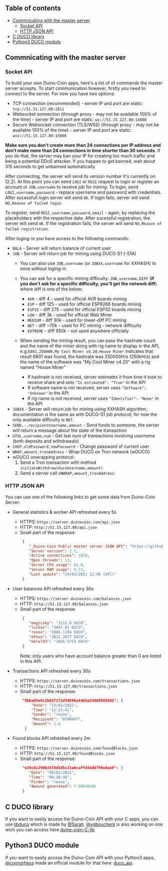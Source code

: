 ## Table of contents
- [Commnicating with the master server](#Commnicating-with-the-master-server)
  * [Socket API](#Socket-API)
  * [HTTP JSON API](#HTTP-JSON-API)
- [C DUCO library](#C-DUCO-library)
- [Python3 DUCO module](#Python3-DUCO-module)

## Commnicating with the master server

### Socket API

To build your own Duino-Coin apps, here's a list of of commands the master server accepts.
To start communication however, firstly you need to connect to the server. For now you have two options:
*   TCP connection (recommended) - server IP and port are static: `tcp://51.15.127.80:2811`
*   Websocket sonnection (through proxy - may not be available 100% of the time) - server IP and port are static: `ws://51.15.127.80:14808`
*   Secure Websocket connection (TLS/WSS) (through proxy - may not be available 100% of the time) - server IP and port are static: `wss://51.15.127.80:15808`

**Make sure you don't create more than 24 connections per IP address and don't make more than 24 connections in time shorter than 30 seconds.**
If you do that, the server may ban your IP for creating too much traffic and being a potential DDoS attacker.
If you happen to get banned, wait about 315 seconds to get unbanned automatically.

After connecting, the server will send its version number it's currently on (2.2).
At this point you can send `LOGI` or `REGI` request to login or register an account or `JOB,username` to receive job for mining.
To login, send `LOGI,username,password` - replace username and password with credentials. After sucessfull login server will send `OK`.
If login fails, server will send `NO,Reason of failed login`.

To register, send `REGI,username,password,email` - again, by replacing the placeholders with the respective data.
After sucessful registration, the server will send `OK`.
If the registration fails, the server will send `NO,Reason of failed registration`.

After loging-in you have access to the following commands:
*   `BALA` - Server will return balance of current user
*   `JOB` - Server will return job for mining using DUCO-S1 (-S1A)
    *   You can also use `JOB,username` (or `JOBXX,username` for XXHASH) to mine without loging-in

    *   You can ask for a specific mining difficulty: `JOB,username,DIFF` (**if you don't ask for a specific difficulty, you'll get the network diff**) where diff is one of the below:
        * `AVR`     - diff      4 - used for official AVR boards mining
        * `ESP`     - diff    125 - used for official ESP8266 boards mining
        * `ESP32`   - diff    275 - used for official ESP32 boards mining
        * `LOW`     - diff     3k - used for official Web Miner
        * `MEDIUM`  - diff    30k - used for lower-diff PC mining
        * `NET`     - diff   ~70k - used for PC mining - network difficulty
        * `EXTREME` - diff   950k - not used anywhere officially
    
    *   When sending the mining result, you can pass the hashrate count and the name of the miner along with rig name to display in the API, e.g.`6801,250000,My Cool Miner v4.20,House Miner` indicates that result 6801 was found, the hashrate was 250000H/s (250kH/s) and the name of the software was "My Cool Miner v4.20" with a rig named "House Miner"
        *   If hashrate is not received, server estimates it from time it took to receive share and sets `"Is estimated": "True"` in the API
        *   If software name is not received, server uses `"Software": "Unknown"` in the API
        *   If rig name is not received, server uses `"Identifier": "None"` in the API
*   `JOBXX` - Server will return job for mining using XXHASH algorithm; documentation is the same as with DUCO-S1 job protocol; for now the only available difficulty is `NET`.
*   `SEND,-,recipientUsername,amount` - Send funds to someone, the server will return a message about the state of the transaction
*   `GTXL,username,num` - Get last *num* of transactions involving *username* (both deposits and withdrawals)
*   `CHGP,oldPassword,newPassword` - Change password of current user
*   `WRAP,amount,tronAddress` - Wrap DUCO on Tron network (wDUCO)
*    wDUCO unwrapping protocol:
     1.  Send a Tron transaction with method `initiateWithdraw(ducoUsername,amount)`
     2.  Send a server call `UNWRAP,amount,tronAddress`

### HTTP JSON API

You can use one of the following links to get some data from Duino-Coin Server:
*   General statistics & worker API refreshed every 5s
    *   HTTPS: `https://server.duinocoin.com/api.json`
    *   HTTP: `http://51.15.127.80/api.json`
    *   Small part of the response:
        ```JSON
         {
            "_Duino-Coin Public master server JSON API": "https://github.com/revoxhere/duino-coin",
            "Server version": 2.2,
            "Active connections": 1039,
            "Open threads": 13,
            "Server CPU usage": 61.0,
            "Server RAM usage": 9.73,
            "Last update": "24/03/2021 12:45 (UTC)"
         }
        ```

*   User balances API refreshed every 30s
    *   HTTPS: `https://server.duinocoin.com/balances.json`
    *   HTTP: `http://51.15.127.80/balances.json`
    *   Small part of the response:
        ```JSON
         {
            "magicsky": "3112.6 DUCO",
            "lulkas": "3047.01 DUCO",
            "revox": "2884.1194 DUCO",
            "ethux": "2812.2677 DUCO",
            "metal93": "2685.5714 DUCO"
         }
        ```
        Note: only users who have account balance greater than 0 are listed in this API.
        
*   Transactions API refreshed every 30s
    *   HTTPS: `https://server.duinocoin.com/transactions.json`
    *   HTTP: `http://51.15.127.80/transactions.json`
    *   Small part of the response:
        ```JSON
         "8bba65e9c2b8371f2dfd686a4465a530d8985861": {
             "Date": "23/01/2021",
             "Time": "11:23:41",
             "Sender": "revox",
             "Recipient": "ATAR4XY",
             "Amount": 2.0
          }
        ```
        
*   Found blocks API refreshed every 2m
    *   HTTPS: `https://server.duinocoin.com/foundBlocks.json`
    *   HTTP: `http://51.15.127.80/foundBlocks.json`
    *   Small part of the response:
        ```JSON
         "e39c8c290b3478d3d5c21a6caffd44d6799e0ae9": {
            "Date": "09/02/2021",
            "Time": "08:28:40",
            "Finder": "revox",
            "Amount generated": 7.00026306
         }
        ```

## C DUCO library

If you want to easily access the Duino-Coin API with your C apps, you can use [libduco](https://github.com/SarahIsWeird/libduco) which is made by [@Sarah](https://github.com/SarahIsWeird/). [@ygboucherk](https://github.com/ygboucherk) is also working on one wich you can access here [duino-coin-C-lib](https://github.com/ygboucherk/duino-coin-C-lib)

## Python3 DUCO module

If you want to easily access the Duino-Coin API with your Python3 apps, [@connorhess](https://github.com/connorhess) made an official module for that here: [duco_api](https://github.com/revoxhere/duino-coin/tree/useful-tools/duco_api).
